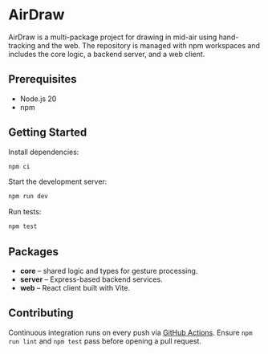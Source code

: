 # AirDraw

AirDraw is a multi-package project for drawing in mid-air using hand-tracking and the web. The repository is managed with npm workspaces and includes the core logic, a backend server, and a web client.

## Prerequisites
- Node.js 20
- npm

## Getting Started
Install dependencies:
```bash
npm ci
```

Start the development server:
```bash
npm run dev
```

Run tests:
```bash
npm test
```

## Packages
- **core** – shared logic and types for gesture processing.
- **server** – Express-based backend services.
- **web** – React client built with Vite.

## Contributing
Continuous integration runs on every push via [GitHub Actions](.github/workflows/ci.yml). Ensure `npm run lint` and `npm test` pass before opening a pull request.
